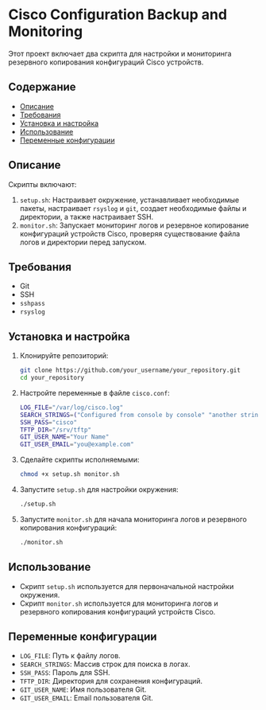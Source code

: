 # Cisco Configuration Backup and Monitoring

Этот проект включает два скрипта для настройки и мониторинга резервного копирования конфигураций Cisco устройств.

## Содержание

- [Описание](#описание)
- [Требования](#требования)
- [Установка и настройка](#установка-и-настройка)
- [Использование](#использование)
- [Переменные конфигурации](#переменные-конфигурации)

## Описание

Скрипты включают:

1. `setup.sh`: Настраивает окружение, устанавливает необходимые пакеты, настраивает `rsyslog` и `git`, создает необходимые файлы и директории, а также настраивает SSH.
2. `monitor.sh`: Запускает мониторинг логов и резервное копирование конфигураций устройств Cisco, проверяя существование файла логов и директории перед запуском.

## Требования

- Git
- SSH
- `sshpass`
- `rsyslog`

## Установка и настройка

1. Клонируйте репозиторий:

    ```bash
    git clone https://github.com/your_username/your_repository.git
    cd your_repository
    ```

2. Настройте переменные в файле `cisco.conf`:

    ```bash
    LOG_FILE="/var/log/cisco.log"
    SEARCH_STRINGS=("Configured from console by console" "another string to search" "yet another string")
    SSH_PASS="cisco"
    TFTP_DIR="/srv/tftp"
    GIT_USER_NAME="Your Name"
    GIT_USER_EMAIL="you@example.com"
    ```

3. Сделайте скрипты исполняемыми:

    ```bash
    chmod +x setup.sh monitor.sh
    ```

4. Запустите `setup.sh` для настройки окружения:

    ```bash
    ./setup.sh
    ```

5. Запустите `monitor.sh` для начала мониторинга логов и резервного копирования конфигураций:

    ```bash
    ./monitor.sh
    ```

## Использование

- Скрипт `setup.sh` используется для первоначальной настройки окружения.
- Скрипт `monitor.sh` используется для мониторинга логов и резервного копирования конфигураций устройств Cisco.

## Переменные конфигурации

- `LOG_FILE`: Путь к файлу логов.
- `SEARCH_STRINGS`: Массив строк для поиска в логах.
- `SSH_PASS`: Пароль для SSH.
- `TFTP_DIR`: Директория для сохранения конфигураций.
- `GIT_USER_NAME`: Имя пользователя Git.
- `GIT_USER_EMAIL`: Email пользователя Git.
